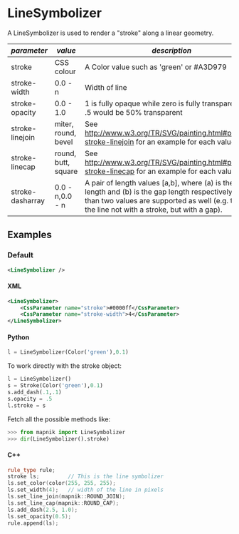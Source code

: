 # LineSymbolizer

A LineSymbolizer is used to render a "stroke" along a linear geometry.

| *parameter* | *value*  | *description* | *unit* | *default* |
----------------|---------|----------------|-------|------------|
| stroke            |  CSS colour  | A Color value such as 'green' or #A3D979 | - |  "black" |
| stroke-width | 0.0 - n | Width of line | pixels |  1.0 |
| stroke-opacity | 0.0 - 1.0 | 1 is fully opaque while zero is fully transparent and .5 would be 50% transparent| transparency |  1.0  |
| stroke-linejoin  | miter, round, bevel | See http://www.w3.org/TR/SVG/painting.html#propdef-stroke-linejoin for an example for each value | - |  miter |
| stroke-linecap   | round, butt, square | See http://www.w3.org/TR/SVG/painting.html#propdef-stroke-linecap for an example for each value | - |  butt  |
| stroke-dasharray | 0.0 - n,0.0 - n | A pair of length values [a,b], where (a) is the dash length and (b) is the gap length respectively. More than two values are supported as well (e.g. to start the line not with a stroke, but with a gap). | pixels | none |

## Examples

### Default
```xml
<LineSymbolizer />
```
#### XML
```xml
<LineSymbolizer>
    <CssParameter name="stroke">#0000ff</CssParameter>
    <CssParameter name="stroke-width">4</CssParameter>
</LineSymbolizer>
```
#### Python

```python
l = LineSymbolizer(Color('green'),0.1)
```
To work directly with the stroke object:

```python
l = LineSymbolizer()
s = Stroke(Color('green'),0.1)
s.add_dash(.1,.1)
s.opacity = .5
l.stroke = s
```
Fetch all the possible methods like:

```python
>>> from mapnik import LineSymbolizer
>>> dir(LineSymbolizer().stroke)
```

#### C++

```cpp
rule_type rule;
stroke ls;         // This is the line symbolizer
ls.set_color(color(255, 255, 255);
ls.set_width(4);   // width of the line in pixels
ls.set_line_join(mapnik::ROUND_JOIN);
ls.set_line_cap(mapnik::ROUND_CAP);
ls.add_dash(2.5, 1.0);
ls.set_opacity(0.5);
rule.append(ls);
```